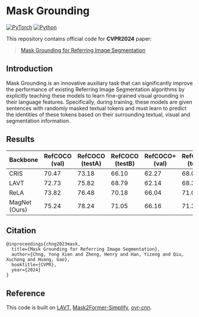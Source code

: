 # Mask Grounding
[![PyTorch](https://img.shields.io/badge/PyTorch-1.13.1%20|%202.3.0-%23EE4C2C.svg?style=&logo=PyTorch&logoColor=white)](https://pytorch.org/)
[![Python](https://img.shields.io/badge/Python-3.8%20|%203.9%20|%203.10-blue.svg?style=&logo=python&logoColor=ffdd54)](https://www.python.org/downloads/)


This repository contains official code for **CVPR2024** paper:
> [Mask Grounding for Referring Image Segmentation](https://arxiv.org/abs/2312.12198)  


## Introduction
Mask Grounding is an innovative auxiliary task that can significantly improve the performance of existing Referring Image Segmentation algorithms by explicitly teaching these models to learn fine-grained visual grounding in their language features. Specifically, during training, these models are given sentences with randomly masked textual tokens and must learn to predict the identities of these tokens based on their surrounding textual, visual and segmentation information.



## Results

| Backbone | RefCOCO (val) | RefCOCO (testA) | RefCOCO (testB) | RefCOCO+ (val) | RefCOCO+ (testA) | RefCOCO+ (testB) | G-Ref (val(U)) | G-Ref (test(U)) | G-Ref (val(G)) |
|---|---|---|---|---|---|---|---|---|---|
| CRIS | 70.47 | 73.18 | 66.10 | 62.27 | 68.08 | 53.68 | 59.87 | 60.36 | - |
| LAVT | 72.73 | 75.82 | 68.79 | 62.14 | 68.38 | 55.10 | 61.24 | 62.09 | 60.50 |
| ReLA | 73.82 | 76.48 | 70.18 | 66.04 | 71.02 | 57.65 | 65.00 | 65.97 | 62.70 |
| MagNet (Ours) | 75.24 | 78.24 | 71.05 | 66.16 | 71.32 | 58.14 | 65.36 | 66.03 | 63.13 |

## Citation
```
@inproceedings{chng2023mask,
  title={Mask Grounding for Referring Image Segmentation},
  author={Chng, Yong Xien and Zheng, Henry and Han, Yizeng and Qiu, Xuchong and Huang, Gao},
  booktitle={CVPR},
  year={2024}
}
```

## Reference
This code is built on [LAVT](https://github.com/openai/CLIP), [Mask2Former-Simplify](https://github.com/zzubqh/Mask2Former-Simplify), [ovr-cnn](https://github.com/alirezazareian/ovr-cnn).
